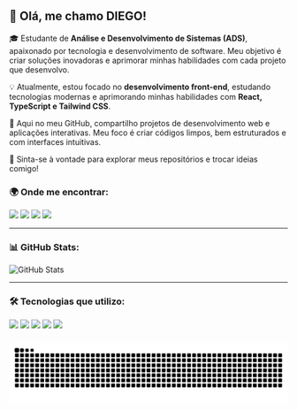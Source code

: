 ## 👋 Olá, me chamo DIEGO!  

🎓 Estudante de **Análise e Desenvolvimento de Sistemas (ADS)**, apaixonado por tecnologia e desenvolvimento de software. Meu objetivo é criar soluções inovadoras e aprimorar minhas habilidades com cada projeto que desenvolvo.  

💡 Atualmente, estou focado no **desenvolvimento front-end**, estudando tecnologias modernas e aprimorando minhas habilidades com **React, TypeScript e Tailwind CSS**.  

🚀 Aqui no meu GitHub, compartilho projetos de desenvolvimento web e aplicações interativas. Meu foco é criar códigos limpos, bem estruturados e com interfaces intuitivas.  

📌 Sinta-se à vontade para explorar meus repositórios e trocar ideias comigo!  

### 🌍 **Onde me encontrar:**  
<p> <a href="https://diegoramos.site"><img src="https://img.shields.io/badge/website-000000?style=for-the-badge&logo=About.me&logoColor=white" /></a> <a href="https://linkedin.com/in/diego-rds/"><img src="https://img.shields.io/badge/LinkedIn-0077B5?style=for-the-badge&logo=linkedin&logoColor=white" /></a> <a href="https://www.instagram.com/_diegoo_66"><img src="https://img.shields.io/badge/Instagram-E4405F?style=for-the-badge&logo=instagram&logoColor=white" /></a> <a href="https://discord.com/channels/@me/667179007615434788"><img src="https://img.shields.io/badge/Discord-7289DA?style=for-the-badge&logo=discord&logoColor=white" /></a> </p>

---

### 📊 **GitHub Stats:**  
![GitHub Stats](https://kasroudra-stats-card.onrender.com/user?user=diegoramosds&theme=tokyonight&locale=pt-br)  

---

### 🛠 **Tecnologias que utilizo:**  

<p> <img src="https://img.shields.io/badge/HTML5-E34F26?style=for-the-badge&logo=html5&logoColor=white" /> <img src="https://img.shields.io/badge/CSS3-1572B6?style=for-the-badge&logo=css3&logoColor=white" /> <img src="https://img.shields.io/badge/JavaScript-F7DF1E?style=for-the-badge&logo=javascript&logoColor=black" /> <img src="https://img.shields.io/badge/TypeScript-007ACC?style=for-the-badge&logo=typescript&logoColor=white" /> <img src="https://img.shields.io/badge/React-20232A?style=for-the-badge&logo=react&logoColor=61DAFB" /> </p>

###
<img src="https://raw.githubusercontent.com/diegoramosds/diegoramosds/output/snake.svg" alt="Snake animation" />
